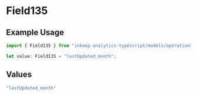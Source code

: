 # Field135

## Example Usage

```typescript
import { Field135 } from "inkeep-analytics-typescript/models/operations";

let value: Field135 = "lastUpdated_month";
```

## Values

```typescript
"lastUpdated_month"
```